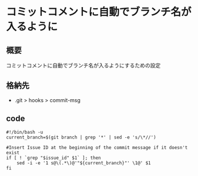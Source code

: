 # コミットコメントに自動でブランチ名が入るように
## 概要
コミットコメントに自動でブランチ名が入るようにするための設定

## 格納先
- .git > hooks > commit-msg

## code
	#!/bin/bash -u
	current_branch=$(git branch | grep '*' | sed -e 's/\*//')

	#Insert Issue ID at the beginning of the commit message if it doesn't exist
	if [ ! `grep "$issue_id" $1` ]; then
		sed -i -e '1 s@\(.*\)@'"${current_branch}"' \1@' $1
	fi

